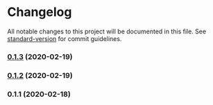 # Changelog

All notable changes to this project will be documented in this file. See [standard-version](https://github.com/conventional-changelog/standard-version) for commit guidelines.

### [0.1.3](https://github.com/rockmandash/vue-components-ts/compare/v0.1.2...v0.1.3) (2020-02-19)

### [0.1.2](https://github.com/rockmandash/vue-components-ts/compare/v0.1.1...v0.1.2) (2020-02-19)

### 0.1.1 (2020-02-18)

